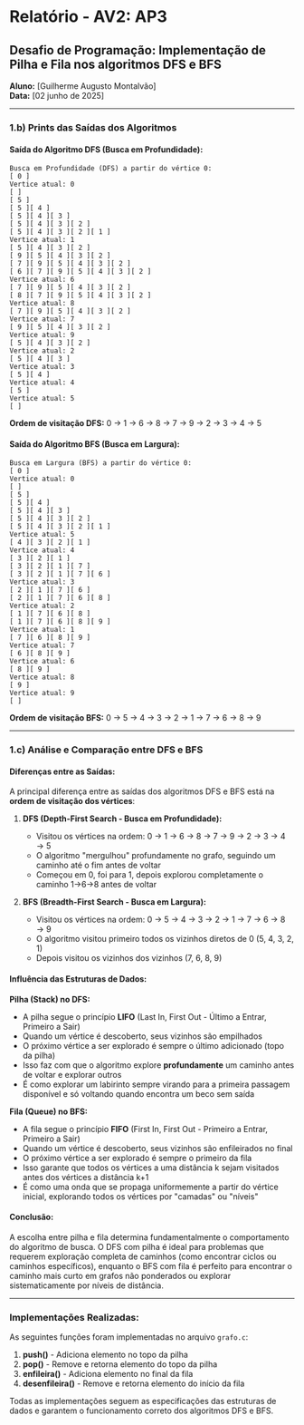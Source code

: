 # Relatório - AV2: AP3

## Desafio de Programação: Implementação de Pilha e Fila nos algoritmos DFS e BFS

**Aluno:** [Guilherme Augusto Montalvão]  
**Data:** [02 junho de 2025]

---

### 1.b) Prints das Saídas dos Algoritmos

#### Saída do Algoritmo DFS (Busca em Profundidade):

```
Busca em Profundidade (DFS) a partir do vértice 0:
[ 0 ]
Vertice atual: 0
[ ]
[ 5 ]
[ 5 ][ 4 ]
[ 5 ][ 4 ][ 3 ]
[ 5 ][ 4 ][ 3 ][ 2 ]
[ 5 ][ 4 ][ 3 ][ 2 ][ 1 ]
Vertice atual: 1
[ 5 ][ 4 ][ 3 ][ 2 ]
[ 9 ][ 5 ][ 4 ][ 3 ][ 2 ]
[ 7 ][ 9 ][ 5 ][ 4 ][ 3 ][ 2 ]
[ 6 ][ 7 ][ 9 ][ 5 ][ 4 ][ 3 ][ 2 ]
Vertice atual: 6
[ 7 ][ 9 ][ 5 ][ 4 ][ 3 ][ 2 ]
[ 8 ][ 7 ][ 9 ][ 5 ][ 4 ][ 3 ][ 2 ]
Vertice atual: 8
[ 7 ][ 9 ][ 5 ][ 4 ][ 3 ][ 2 ]
Vertice atual: 7
[ 9 ][ 5 ][ 4 ][ 3 ][ 2 ]
Vertice atual: 9
[ 5 ][ 4 ][ 3 ][ 2 ]
Vertice atual: 2
[ 5 ][ 4 ][ 3 ]
Vertice atual: 3
[ 5 ][ 4 ]
Vertice atual: 4
[ 5 ]
Vertice atual: 5
[ ]
```

**Ordem de visitação DFS:** 0 → 1 → 6 → 8 → 7 → 9 → 2 → 3 → 4 → 5

#### Saída do Algoritmo BFS (Busca em Largura):

```
Busca em Largura (BFS) a partir do vértice 0:
[ 0 ]
Vertice atual: 0
[ ]
[ 5 ]
[ 5 ][ 4 ]
[ 5 ][ 4 ][ 3 ]
[ 5 ][ 4 ][ 3 ][ 2 ]
[ 5 ][ 4 ][ 3 ][ 2 ][ 1 ]
Vertice atual: 5
[ 4 ][ 3 ][ 2 ][ 1 ]
Vertice atual: 4
[ 3 ][ 2 ][ 1 ]
[ 3 ][ 2 ][ 1 ][ 7 ]
[ 3 ][ 2 ][ 1 ][ 7 ][ 6 ]
Vertice atual: 3
[ 2 ][ 1 ][ 7 ][ 6 ]
[ 2 ][ 1 ][ 7 ][ 6 ][ 8 ]
Vertice atual: 2
[ 1 ][ 7 ][ 6 ][ 8 ]
[ 1 ][ 7 ][ 6 ][ 8 ][ 9 ]
Vertice atual: 1
[ 7 ][ 6 ][ 8 ][ 9 ]
Vertice atual: 7
[ 6 ][ 8 ][ 9 ]
Vertice atual: 6
[ 8 ][ 9 ]
Vertice atual: 8
[ 9 ]
Vertice atual: 9
[ ]
```

**Ordem de visitação BFS:** 0 → 5 → 4 → 3 → 2 → 1 → 7 → 6 → 8 → 9

---

### 1.c) Análise e Comparação entre DFS e BFS

#### Diferenças entre as Saídas:

A principal diferença entre as saídas dos algoritmos DFS e BFS está na **ordem de visitação dos vértices**:

1. **DFS (Depth-First Search - Busca em Profundidade):**

   - Visitou os vértices na ordem: 0 → 1 → 6 → 8 → 7 → 9 → 2 → 3 → 4 → 5
   - O algoritmo "mergulhou" profundamente no grafo, seguindo um caminho até o fim antes de voltar
   - Começou em 0, foi para 1, depois explorou completamente o caminho 1→6→8 antes de voltar

2. **BFS (Breadth-First Search - Busca em Largura):**
   - Visitou os vértices na ordem: 0 → 5 → 4 → 3 → 2 → 1 → 7 → 6 → 8 → 9
   - O algoritmo visitou primeiro todos os vizinhos diretos de 0 (5, 4, 3, 2, 1)
   - Depois visitou os vizinhos dos vizinhos (7, 6, 8, 9)

#### Influência das Estruturas de Dados:

**Pilha (Stack) no DFS:**

- A pilha segue o princípio **LIFO** (Last In, First Out - Último a Entrar, Primeiro a Sair)
- Quando um vértice é descoberto, seus vizinhos são empilhados
- O próximo vértice a ser explorado é sempre o último adicionado (topo da pilha)
- Isso faz com que o algoritmo explore **profundamente** um caminho antes de voltar e explorar outros
- É como explorar um labirinto sempre virando para a primeira passagem disponível e só voltando quando encontra um beco sem saída

**Fila (Queue) no BFS:**

- A fila segue o princípio **FIFO** (First In, First Out - Primeiro a Entrar, Primeiro a Sair)
- Quando um vértice é descoberto, seus vizinhos são enfileirados no final
- O próximo vértice a ser explorado é sempre o primeiro da fila
- Isso garante que todos os vértices a uma distância k sejam visitados antes dos vértices a distância k+1
- É como uma onda que se propaga uniformemente a partir do vértice inicial, explorando todos os vértices por "camadas" ou "níveis"

#### Conclusão:

A escolha entre pilha e fila determina fundamentalmente o comportamento do algoritmo de busca. O DFS com pilha é ideal para problemas que requerem exploração completa de caminhos (como encontrar ciclos ou caminhos específicos), enquanto o BFS com fila é perfeito para encontrar o caminho mais curto em grafos não ponderados ou explorar sistematicamente por níveis de distância.

---

### Implementações Realizadas:

As seguintes funções foram implementadas no arquivo `grafo.c`:

1. **push()** - Adiciona elemento no topo da pilha
2. **pop()** - Remove e retorna elemento do topo da pilha
3. **enfileira()** - Adiciona elemento no final da fila
4. **desenfileira()** - Remove e retorna elemento do início da fila

Todas as implementações seguem as especificações das estruturas de dados e garantem o funcionamento correto dos algoritmos DFS e BFS.
